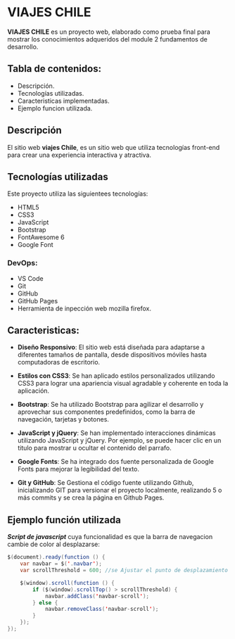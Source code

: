 # VIAJES CHILE

**VIAJES CHILE** es un proyecto web, elaborado como prueba final para mostrar los conocimientos adqueridos del module 2 fundamentos de desarrollo.

## Tabla de contenidos:
- Descripción.
- Tecnologías utilizadas.
- Caracteristicas implementadas.
- Ejemplo funcion utilizada.

## Descripción
El sitio web **viajes Chile**, es un sitio web que utiliza tecnologías front-end para crear una experiencia interactiva y atractiva.

## Tecnologías utilizadas
Este proyecto utiliza las siguientees tecnologías:
- HTML5
- CSS3
- JavaScript
- Bootstrap
- FontAwesome 6
- Google Font

### DevOps:
- VS Code
- Git
- GitHub
- GitHub Pages
- Herramienta de inpección web mozilla firefox.


## Caracteristicas:

 - **Diseño Responsivo**: El sitio web está diseñada para adaptarse a diferentes tamaños de pantalla, desde dispositivos móviles hasta computadoras de escritorio.

- **Estilos con CSS3**: Se han aplicado estilos personalizados utilizando CSS3 para lograr una apariencia visual agradable y coherente en toda la aplicación.

- **Bootstrap**: Se ha utilizado Bootstrap para agilizar el desarrollo y aprovechar sus componentes predefinidos, como la barra de navegación, tarjetas y botones.

- **JavaScript y jQuery**: Se han implementado interacciones dinámicas utilizando JavaScript y jQuery. Por ejemplo, se puede hacer clic en un titulo para mostrar u ocultar el contenido del parrafo.

- **Google Fonts**: Se ha integrado dos fuente personalizada de Google Fonts para mejorar la legibilidad del texto.

- **Git y GitHub**: Se Gestiona el código fuente utilizando Github, inicializando GIT para versionar el proyecto localmente, realizando 5 o más commits y se crea la página en Github Pages.


## Ejemplo función utilizada

***Script de javascript***  cuya funcionalidad es que la barra de navegacion cambie de color al desplazarse:
```java
$(document).ready(function () {
    var navbar = $('.navbar');
    var scrollThreshold = 600; //se Ajustar el punto de desplazamiento para la transición.

    $(window).scroll(function () {
        if ($(window).scrollTop() > scrollThreshold) {
            navbar.addClass('navbar-scroll');
        } else {
            navbar.removeClass('navbar-scroll');
        }
    });
});
```

